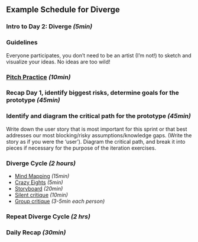 ## Example Schedule for Diverge

### Intro to Day 2: Diverge *(5min)*

### Guidelines

Everyone participates, you don’t need to be an artist (I’m not!) to sketch and
visualize your ideas. No ideas are too wild!

### [Pitch Practice](1-understand-pitch-practice.md) *(10min)*

### Recap Day 1, identify biggest risks, determine goals for the prototype *(45min)*

### Identify and diagram the critical path for the prototype *(45min)*

Write down the user story that is most important for this sprint or that best
addresses our most blocking/risky assumptions/knowledge gaps. (Write the story
    as if you were the ‘user’). Diagram the critical path, and break it into pieces
if necessary for the purpose of the iteration exercises.

### Diverge Cycle *(2 hours)*

* [Mind Mapping](2-diverge-mind-mapping.md) *(15min)*
* [Crazy Eights](2-diverge-crazy-eights.md) *(5min)*
* [Storyboard](2-diverge-storyboards.md) *(20min)*
* [Silent critique](2-diverge-silent-critique.md) *(10min)*
* [Group critique](2-diverge-group-critique.md) *(3-5min each person)*

### Repeat Diverge Cycle *(2 hrs)*

### Daily Recap *(30min)*
